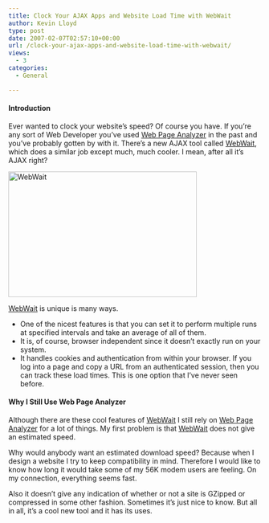 ```yaml
---
title: Clock Your AJAX Apps and Website Load Time with WebWait
author: Kevin Lloyd
type: post
date: 2007-02-07T02:57:10+00:00
url: /clock-your-ajax-apps-and-website-load-time-with-webwait/
views:
  - 3
categories:
  - General

---
```

#### Introduction

Ever wanted to clock your website&#8217;s speed? Of course you have. If you&#8217;re any sort of Web Developer you&#8217;ve used [Web Page Analyzer][1] in the past and you&#8217;ve probably gotten by with it. There&#8217;s a new AJAX tool called [WebWait][2], which does a similar job except much, much cooler. I mean, after all it&#8217;s AJAX right?

<a href="/wp-content/uploads/webwait.png" rel="lightbox"  ><img src="/wp-content/uploads/.thumbs/.webwait.png" alt="WebWait" title="WebWait" width="375" height="250" border="0" /></a>

[WebWait][2] is unique is many ways. 

  * One of the nicest features is that you can set it to perform multiple runs at specified intervals and take an average of all of them.
  * It is, of course, browser independent since it doesn&#8217;t exactly run on your system.
  * It handles cookies and authentication from within your browser. If you log into a page and copy a URL from an authenticated session, then you can track these load times. This is one option that I&#8217;ve never seen before.

#### Why I Still Use Web Page Analyzer

Although there are these cool features of [WebWait][2] I still rely on [Web Page Analyzer][1] for a lot of things. My first problem is that [WebWait][2] does not give an estimated speed.

Why would anybody want an estimated download speed? Because when I design a website I try to keep compatibility in mind. Therefore I would like to know how long it would take some of my 56K modem users are feeling. On my connection, everything seems fast.

Also it doesn&#8217;t give any indication of whether or not a site is GZipped or compressed in some other fashion. Sometimes it&#8217;s just nice to know. But all in all, it&#8217;s a cool new tool and it has its uses.

 [1]: http://www.websiteoptimization.com/services/analyze/
 [2]: http://www.webwait.com